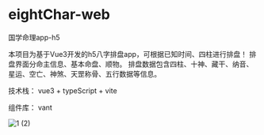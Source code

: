 # eightChar-web
国学命理app-h5

本项目为基于Vue3开发的h5八字排盘app，可根据已知时间、四柱进行排盘！
排盘界面分命主信息、基本命盘、顺物。
排盘数据包含四柱、十神、藏干、纳音、星运、空亡、神煞、天罡称骨、五行数据等信息。

技术栈： vue3 + typeScript + vite

组件库： vant



![1 (2)](https://github.com/user-attachments/assets/f42bb0b6-4280-425c-bb1e-76d02f362df0)

